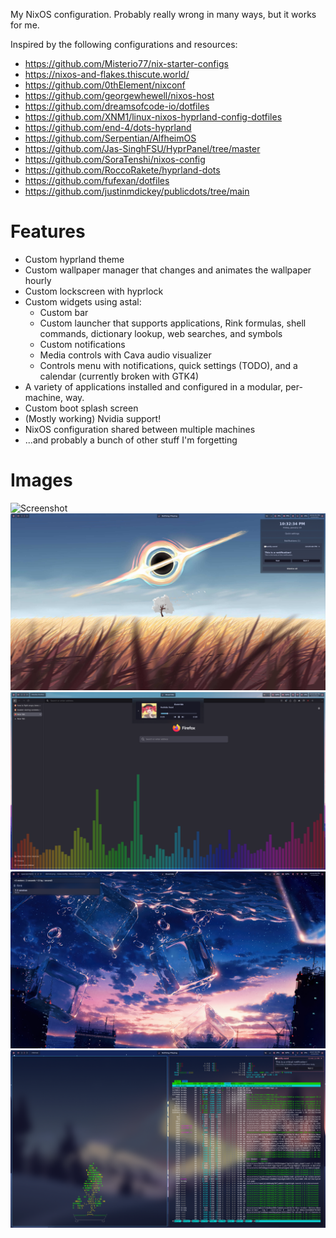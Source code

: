 My NixOS configuration. Probably really wrong in many ways, but it works for me.

Inspired by the following configurations and resources:
- https://github.com/Misterio77/nix-starter-configs
- https://nixos-and-flakes.thiscute.world/
- https://github.com/0thElement/nixconf
- https://github.com/georgewhewell/nixos-host
- https://github.com/dreamsofcode-io/dotfiles
- https://github.com/XNM1/linux-nixos-hyprland-config-dotfiles
- https://github.com/end-4/dots-hyprland
- https://github.com/Serpentian/AlfheimOS
- https://github.com/Jas-SinghFSU/HyprPanel/tree/master
- https://github.com/SoraTenshi/nixos-config
- https://github.com/RoccoRakete/hyprland-dots
- https://github.com/fufexan/dotfiles
- https://github.com/justinmdickey/publicdots/tree/main

# Features
- Custom hyprland theme
- Custom wallpaper manager that changes and animates the wallpaper hourly
- Custom lockscreen with hyprlock
- Custom widgets using astal:
  - Custom bar
  - Custom launcher that supports applications, Rink formulas, shell commands, dictionary lookup, web searches, and symbols
  - Custom notifications
  - Media controls with Cava audio visualizer
  - Controls menu with notifications, quick settings (TODO), and a calendar (currently broken with GTK4)
- A variety of applications installed and configured in a modular, per-machine, way.
- Custom boot splash screen
- (Mostly working) Nvidia support!
- NixOS configuration shared between multiple machines
- ...and probably a bunch of other stuff I'm forgetting

# Images
![Screenshot](./images/demo1.png)
![Screenshot](./images/demo2.png)
![Screenshot](./images/demo3.png)
![Screenshot](./images/demo4.png)
![Screenshot](./images/demo5.png)